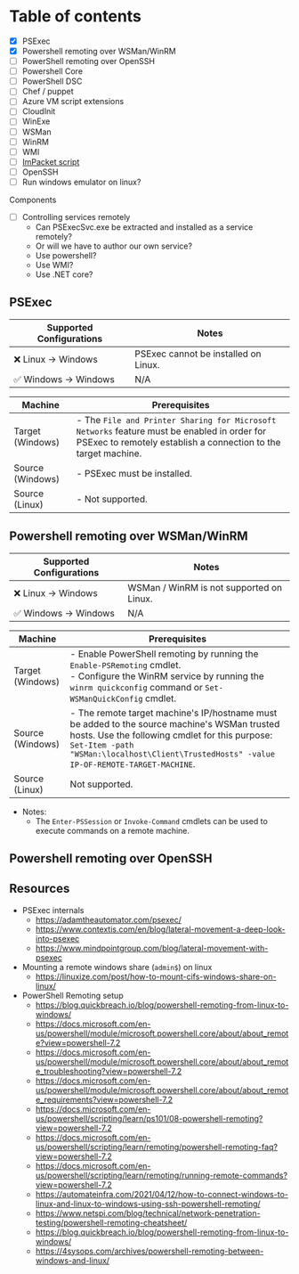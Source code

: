 # Table of contents

- [x] PSExec
- [x] Powershell remoting over WSMan/WinRM
- [ ] PowerShell remoting over OpenSSH
- [ ] Powershell Core
- [ ] PowerShell DSC
- [ ] Chef / puppet
- [ ] Azure VM script extensions
- [ ] CloudInit
- [ ] WinExe
- [ ] WSMan
- [ ] WinRM
- [ ] WMI
- [ ] [ImPacket script](https://github.com/SecureAuthCorp/impacket)
- [ ] OpenSSH
- [ ] Run windows emulator on linux?

Components

- [ ] Controlling services remotely
  - Can PSExecSvc.exe be extracted and installed as a service remotely?
  - Or will we have to author our own service?
  - Use powershell?
  - Use WMI?
  - Use .NET core?

## PSExec

| Supported Configurations | Notes                                |
| ------------------------ | ------------------------------------ |
| ❌ Linux -> Windows       | PSExec cannot be installed on Linux. |
| ✅ Windows -> Windows     | N/A                                  |

| Machine          | Prerequisites                                                                                                                                                 |
| ---------------- | ------------------------------------------------------------------------------------------------------------------------------------------------------------- |
| Target (Windows) | - The `File and Printer Sharing for Microsoft Networks` feature must be enabled in order for PSExec to remotely establish a connection to the target machine. |
| Source (Windows) | - PSExec must be installed.                                                                                                                                   |
| Source (Linux)   | - Not supported.                                                                                                                                              |

## Powershell remoting over WSMan/WinRM

| Supported Configurations | Notes                                    |
| ------------------------ | ---------------------------------------- |
| ❌ Linux -> Windows       | WSMan / WinRM is not supported on Linux. |
| ✅ Windows -> Windows     | N/A                                      |

| Machine          | Prerequisites                                                                                                                                                                                                                               |
| ---------------- | ------------------------------------------------------------------------------------------------------------------------------------------------------------------------------------------------------------------------------------------- |
| Target (Windows) | - Enable PowerShell remoting by running the `Enable-PSRemoting` cmdlet.<br>- Configure the WinRM service by running the `winrm quickconfig` command or `Set-WSManQuickConfig` cmdlet.                                                       |
| Source (Windows) | - The remote target machine's IP/hostname must be added to the source machine's WSMan trusted hosts. Use the following cmdlet for this purpose: `Set-Item -path "WSMan:\localhost\Client\TrustedHosts" -value IP-OF-REMOTE-TARGET-MACHINE`. |
| Source (Linux)   | Not supported.                                                                                                                                                                                                                              |

- Notes:
  - The `Enter-PSSession` or `Invoke-Command` cmdlets can be used to execute commands on a remote machine.

## Powershell remoting over OpenSSH


## Resources

- PSExec internals
  - https://adamtheautomator.com/psexec/
  - https://www.contextis.com/en/blog/lateral-movement-a-deep-look-into-psexec
  - https://www.mindpointgroup.com/blog/lateral-movement-with-psexec
- Mounting a remote windows share (`admin$`) on linux
  - https://linuxize.com/post/how-to-mount-cifs-windows-share-on-linux/
- PowerShell Remoting setup
  - https://blog.quickbreach.io/blog/powershell-remoting-from-linux-to-windows/
  - https://docs.microsoft.com/en-us/powershell/module/microsoft.powershell.core/about/about_remote?view=powershell-7.2
  - https://docs.microsoft.com/en-us/powershell/module/microsoft.powershell.core/about/about_remote_troubleshooting?view=powershell-7.2
  - https://docs.microsoft.com/en-us/powershell/module/microsoft.powershell.core/about/about_remote_requirements?view=powershell-7.2
  - https://docs.microsoft.com/en-us/powershell/scripting/learn/ps101/08-powershell-remoting?view=powershell-7.2
  - https://docs.microsoft.com/en-us/powershell/scripting/learn/remoting/powershell-remoting-faq?view=powershell-7.2
  - https://docs.microsoft.com/en-us/powershell/scripting/learn/remoting/running-remote-commands?view=powershell-7.2
  - https://automateinfra.com/2021/04/12/how-to-connect-windows-to-linux-and-linux-to-windows-using-ssh-powershell-remoting/
  - https://www.netspi.com/blog/technical/network-penetration-testing/powershell-remoting-cheatsheet/
  - https://blog.quickbreach.io/blog/powershell-remoting-from-linux-to-windows/
  - https://4sysops.com/archives/powershell-remoting-between-windows-and-linux/
